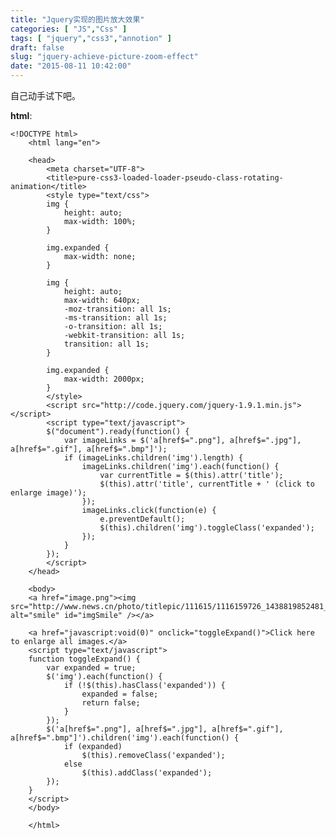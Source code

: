 ```yaml
---
title: "Jquery实现的图片放大效果"
categories: [ "JS","Css" ]
tags: [ "jquery","css3","annotion" ]
draft: false
slug: "jquery-achieve-picture-zoom-effect"
date: "2015-08-11 10:42:00"
---
```


自己动手试下吧。


<!--more-->


**html**:

    <!DOCTYPE html>
        <html lang="en">
        
        <head>
            <meta charset="UTF-8">
            <title>pure-css3-loaded-loader-pseudo-class-rotating-animation</title>
            <style type="text/css">
            img {
                height: auto;
                max-width: 100%;
            }
            
            img.expanded {
                max-width: none;
            }
            
            img {
                height: auto;
                max-width: 640px;
                -moz-transition: all 1s;
                -ms-transition: all 1s;
                -o-transition: all 1s;
                -webkit-transition: all 1s;
                transition: all 1s;
            }
            
            img.expanded {
                max-width: 2000px;
            }
            </style>
            <script src="http://code.jquery.com/jquery-1.9.1.min.js"></script>
            <script type="text/javascript">
            $("document").ready(function() {
                var imageLinks = $('a[href$=".png"], a[href$=".jpg"], a[href$=".gif"], a[href$=".bmp"]');
                if (imageLinks.children('img').length) {
                    imageLinks.children('img').each(function() {
                        var currentTitle = $(this).attr('title');
                        $(this).attr('title', currentTitle + ' (click to enlarge image)');
                    });
                    imageLinks.click(function(e) {
                        e.preventDefault();
                        $(this).children('img').toggleClass('expanded');
                    });
                }
            });
            </script>
        </head>
        
        <body>
        <a href="image.png"><img src="http://www.news.cn/photo/titlepic/111615/1116159726_1438819852481_title0h.jpg" alt="smile" id="imgSmile" /></a>
            
        <a href="javascript:void(0)" onclick="toggleExpand()">Click here to enlarge all images.</a>
        <script type="text/javascript">
        function toggleExpand() {
            var expanded = true;
            $('img').each(function() {
                if (!$(this).hasClass('expanded')) {
                    expanded = false;
                    return false;
                }
            });
            $('a[href$=".png"], a[href$=".jpg"], a[href$=".gif"], a[href$=".bmp"]').children('img').each(function() {
                if (expanded)
                    $(this).removeClass('expanded');
                else
                    $(this).addClass('expanded');
            });
        }
        </script>
        </body>
        
        </html>

